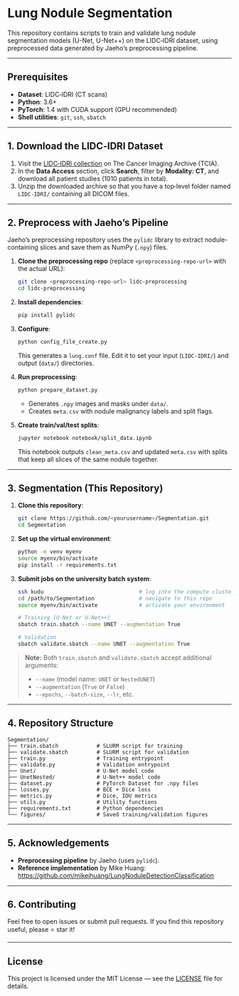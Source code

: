 # Lung Nodule Segmentation

This repository contains scripts to train and validate lung nodule segmentation models (U-Net, U-Net++) on the LIDC‑IDRI dataset, using preprocessed data generated by Jaeho’s preprocessing pipeline.

---

## Prerequisites

- **Dataset**: LIDC‑IDRI (CT scans)  
- **Python**: 3.6+
- **PyTorch**: 1.4 with CUDA support (GPU recommended)
- **Shell utilities**: `git`, `ssh`, `sbatch`

---

## 1. Download the LIDC‑IDRI Dataset

1. Visit the [LIDC‑IDRI collection](https://www.cancerimagingarchive.net/collection/lidc-idri/) on The Cancer Imaging Archive (TCIA).
2. In the **Data Access** section, click **Search**, filter by **Modality: CT**, and download all patient studies (1010 patients in total).
3. Unzip the downloaded archive so that you have a top‑level folder named `LIDC-IDRI/` containing all DICOM files.

---

## 2. Preprocess with Jaeho’s Pipeline

Jaeho’s preprocessing repository uses the `pylidc` library to extract nodule-containing slices and save them as NumPy (`.npy`) files.

1. **Clone the preprocessing repo** (replace `<preprocessing-repo-url>` with the actual URL):
   ```bash
   git clone <preprocessing-repo-url> lidc-preprocessing
   cd lidc-preprocessing
   ```

2. **Install dependencies**:
   ```bash
   pip install pylidc
   ```

3. **Configure**:
   ```bash
   python config_file_create.py
   ```
   This generates a `lung.conf` file. Edit it to set your input (`LIDC-IDRI/`) and output (`data/`) directories.

4. **Run preprocessing**:
   ```bash
   python prepare_dataset.py
   ```
   - Generates `.npy` images and masks under `data/`.
   - Creates `meta.csv` with nodule malignancy labels and split flags.

5. **Create train/val/test splits**:
   ```bash
   jupyter notebook notebook/split_data.ipynb
   ```
   This notebook outputs `clean_meta.csv` and updated `meta.csv` with splits that keep all slices of the same nodule together.

---

## 3. Segmentation (This Repository)

1. **Clone this repository**:
   ```bash
   git clone https://github.com/<yourusername>/Segmentation.git
   cd Segmentation
   ```

2. **Set up the virtual environment**:
   ```bash
   python -m venv myenv
   source myenv/bin/activate
   pip install -r requirements.txt
   ```

3. **Submit jobs on the university batch system**:
   ```bash
   ssh kudu                              # log into the compute cluster
   cd /path/to/Segmentation              # navigate to this repo
   source myenv/bin/activate             # activate your environment

   # Training (U-Net or U-Net++)
   sbatch train.sbatch --name UNET --augmentation True

   # Validation
   sbatch validate.sbatch --name UNET --augmentation True
   ```

> **Note:** Both `train.sbatch` and `validate.sbatch` accept additional arguments:
> - `--name` (model name: `UNET` or `NestedUNET`)
> - `--augmentation` (`True` or `False`)
> - `--epochs`, `--batch-size`, `--lr`, etc.

---

## 4. Repository Structure

```
Segmentation/
├── train.sbatch            # SLURM script for training
├── validate.sbatch         # SLURM script for validation
├── train.py                # Training entrypoint
├── validate.py             # Validation entrypoint
├── Unet/                   # U-Net model code
├── UnetNested/             # U-Net++ model code
├── dataset.py              # PyTorch Dataset for .npy files
├── losses.py               # BCE + Dice loss
├── metrics.py              # Dice, IOU metrics
├── utils.py                # Utility functions
├── requirements.txt        # Python dependencies
└── figures/                # Saved training/validation figures
```

---

## 5. Acknowledgements

- **Preprocessing pipeline** by Jaeho (uses `pylidc`).
- **Reference implementation** by Mike Huang: https://github.com/mikejhuang/LungNoduleDetectionClassification

---

## 6. Contributing

Feel free to open issues or submit pull requests. If you find this repository useful, please ⭐ star it!

---

## License

This project is licensed under the MIT License — see the [LICENSE](LICENSE) file for details.

